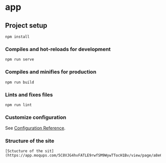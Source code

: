 # app

## Project setup
```
npm install
```

### Compiles and hot-reloads for development
```
npm run serve
```

### Compiles and minifies for production
```
npm run build
```

### Lints and fixes files
```
npm run lint
```

### Customize configuration
See [Configuration Reference](https://cli.vuejs.org/config/).

### Structure of the site
```
[Sctucture of the sit](https://app.moqups.com/5C8VJG4hvFATLE9rwfSM9WywTTocH1Bv/view/page/a8e615956).
```